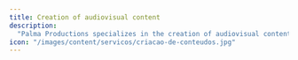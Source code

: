 ```yaml
---
title: Creation of audiovisual content
description:
  "Palma Productions specializes in the creation of audiovisual content, combining video production and graphic design skills. We create SEO-oriented content and optimize posts to improve traffic and conversions."
icon: "/images/content/servicos/criacao-de-conteudos.jpg"
---
```

